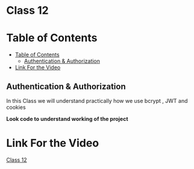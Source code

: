 # Class 12 <!-- omit in toc -->



# Table of Contents

- [Table of Contents](#table-of-contents)
  - [Authentication \& Authorization](#authentication--authorization)
- [Link For the Video](#link-for-the-video)

## Authentication & Authorization

In this Class we will understand practically how we use bcrypt , JWT and cookies

**Look code to understand working of the project**

# Link For the Video 

[Class 12](https://youtu.be/brf7roEutrc?si=UkRfZS8K1ccg8lyc)